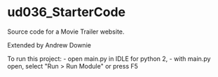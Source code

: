 # ud036_StarterCode
Source code for a Movie Trailer website.

Extended by Andrew Downie

To run this project:
    - open main.py in IDLE for python 2, 
    - with main.py open, select "Run > Run Module" or press F5